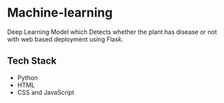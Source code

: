 # Machine-learning
Deep Learning Model which Detects whether the plant has disease or not  with web based deployment using Flask.

## Tech Stack
- Python
- HTML
- CSS and JavaScript




